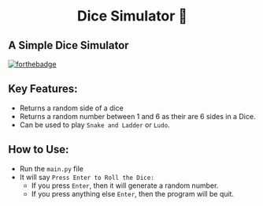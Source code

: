 <h1 align="center">Dice Simulator 🎲</h1>

## A Simple Dice Simulator 

[![forthebadge](https://forthebadge.com/images/badges/made-with-python.svg)](https://forthebadge.com)

## Key Features:
- Returns a random side of a dice
- Returns a random number between 1 and 6 as their are 6 sides in a Dice.
- Can be used to play `Snake and Ladder` or `Ludo`.

## How to Use:
- Run the `main.py` file
- It will say `Press Enter to Roll the Dice: `
  - If you press `Enter`, then it will generate a random number.
  - If you press anything else `Enter`, then the program will be quit.
 
